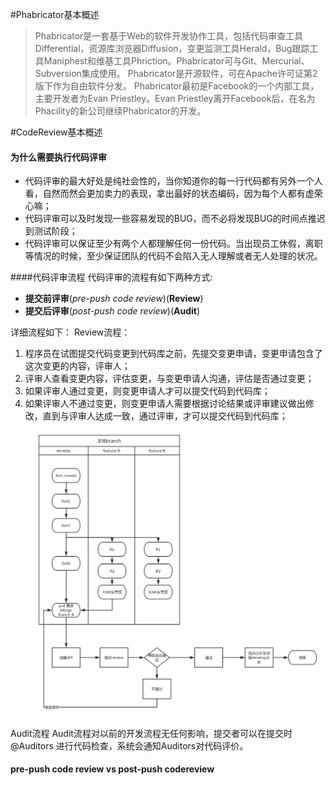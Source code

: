 #Phabricator基本概述
>Phabricator是一套基于Web的软件开发协作工具，包括代码审查工具Differential，资源库浏览器Diffusion，变更监测工具Herald，Bug跟踪工具Maniphest和维基工具Phriction。Phabricator可与Git、Mercurial、Subversion集成使用。
Phabricator是开源软件，可在Apache许可证第2版下作为自由软件分发。
Phabricator最初是Facebook的一个内部工具，主要开发者为Evan Priestley。Evan Priestley离开Facebook后，在名为Phacility的新公司继续Phabricator的开发。

#CodeReview基本概述
#### 为什么需要执行代码评审
- 代码评审的最大好处是纯社会性的，当你知道你的每一行代码都有另外一个人看，自然而然会更加卖力的表现，拿出最好的状态编码，因为每个人都有虚荣心嘛；
- 代码评审可以及时发现一些容易发现的BUG，而不必将发现BUG的时间点推迟到测试阶段；
- 代码评审可以保证至少有两个人都理解任何一份代码。当出现员工休假，离职等情况的时候，至少保证团队的代码不会陷入无人理解或者无人处理的状况。

####代码评审流程
代码评审的流程有如下两种方式:
-  **提交前评审**(_pre-push code review_)(**Review**)
-  **提交后评审**(_post-push code review_)(**Audit**)

详细流程如下：
Review流程：

1. 程序员在试图提交代码变更到代码库之前，先提交变更申请，变更申请包含了这次变更的内容，评审人；
2. 评审人查看变更内容，评估变更，与变更申请人沟通，评估是否通过变更；
3. 如果评审人通过变更，则变更申请人才可以提交代码到代码库；
4. 如果评审人不通过变更，则变更申请人需要根据讨论结果或评审建议做出修改，直到与评审人达成一致，通过评审，才可以提交代码到代码库；
![Pre-push流程](/assets/Pre-Push.png)

Audit流程
Audit流程对以前的开发流程无任何影响，提交者可以在提交时@Auditors 进行代码检查，系统会通知Auditors对代码评价。


#### pre-push code review vs post-push codereview





